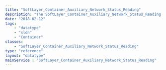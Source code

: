 ```yaml
---
title: "SoftLayer_Container_Auxiliary_Network_Status_Reading"
description: "The SoftLayer_Container_Auxiliary_Network_Status_Reading data type contains information relating to an object being monitored from outside the SoftLayer network.  It is primarily used to check the status of our edge routers from multiple locations around the world. "
date: "2018-02-12"
tags:
    - "datatype"
    - "sldn"
    - "Container"
classes:
    - "SoftLayer_Container_Auxiliary_Network_Status_Reading"
type: "reference"
layout: "datatype"
mainService : "SoftLayer_Container_Auxiliary_Network_Status_Reading"
---
```

